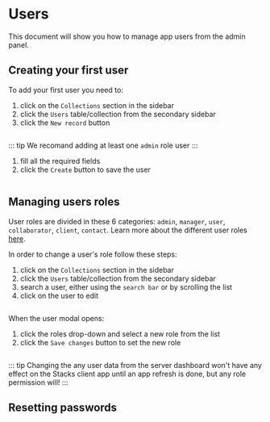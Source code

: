 # Users

This document will show you how to manage app users from the admin panel.

## Creating your first user

To add your first user you need to:
1. click on the `Collections` section in the sidebar
2. click the `Users` table/collection from the secondary sidebar
3. click the `New record` button

<img :src="$withBase('/assets/img/server/create-user-1.png')">

::: tip
We recomand adding at least one `admin` role user
:::

1. fill all the required fields
2. click the `Create` button to save the user

<img :src="$withBase('/assets/img/server/create-user-2.png')">

## Managing users roles

User roles are divided in these 6 categories: `admin`, `manager`, `user`, `collaborator`, `client`, `contact`.
Learn more about the different user roles [here](./user-roles.md).

In order to change a user's role follow these steps:

1. click on the `Collections` section in the sidebar
2. click the `Users` table/collection from the secondary sidebar
3. search a user, either using the `search bar` or by scrolling the list
4. click on the user to edit

<img :src="$withBase('/assets/img/server/manage-role-1.png')">

When the user modal opens:

1. click the roles drop-down and select a new role from the list
3. click the `Save changes` button to set the new role

<img :src="$withBase('/assets/img/server/manage-role-2.png')">

::: tip
Changing the any user data from the server dashboard won't have any effect on the Stacks client app until an app refresh is done, but any role permission will!
:::

## Resetting passwords
